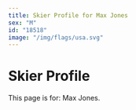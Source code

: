 ```yaml
---
title: Skier Profile for Max Jones
sex: "M"
id: "18518"
image: "/img/flags/usa.svg" 
---
```


# Skier Profile

This page is for: Max Jones.
    